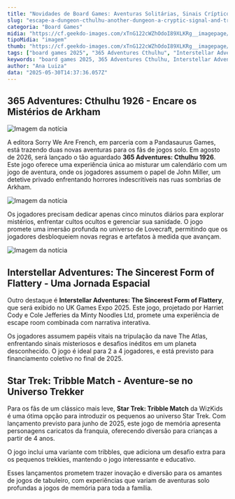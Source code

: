 ```yaml
---
title: "Novidades de Board Games: Aventuras Solitárias, Sinais Crípticos e Jornada Estelar"
slug: "escape-a-dungeon-cthulhu-another-dungeon-a-cryptic-signal-and-tribbles"
categoria: "Board Games"
midia: "https://cf.geekdo-images.com/xTnG122cWZhOdoI89XLKRg__imagepage/img/aWkgLT44FWLPSDL2BiRdo8feNWs=/fit-in/900x600/filters:no_upscale():strip_icc()/pic8284447.jpg"
tipoMidia: "imagem"
thumb: "https://cf.geekdo-images.com/xTnG122cWZhOdoI89XLKRg__imagepage/img/aWkgLT44FWLPSDL2BiRdo8feNWs=/fit-in/900x600/filters:no_upscale():strip_icc()/pic8284447.jpg"
tags: ["board games 2025", "365 Adventures Cthulhu", "Interstellar Adventures", "Star Trek Tribble Match", "jogos de tabuleiro solo", "UK Games Expo"]
keywords: "board games 2025, 365 Adventures Cthulhu, Interstellar Adventures, Star Trek Tribble Match, jogos de tabuleiro solo, UK Games Expo"
author: "Ana Luiza"
data: "2025-05-30T14:37:36.057Z"
---
```


## 365 Adventures: Cthulhu 1926 - Encare os Mistérios de Arkham

![Imagem da notícia](https://cf.geekdo-images.com/iE_eF8_HKiah4fSvtAvhhQ__imagepage/img/UM0G6vm7w1epXd5YdAT_KjwMDWg=/fit-in/900x600/filters:no_upscale():strip_icc()/pic8908080.png)

A editora Sorry We Are French, em parceria com a Pandasaurus Games, está trazendo duas novas aventuras para os fãs de jogos solo. Em agosto de 2026, será lançado o tão aguardado **365 Adventures: Cthulhu 1926**. Este jogo oferece uma experiência única ao misturar um calendário com um jogo de aventura, onde os jogadores assumem o papel de John Miller, um detetive privado enfrentando horrores indescritíveis nas ruas sombrias de Arkham. 

![Imagem da notícia](https://cf.geekdo-images.com/Y4X7InQ-soUV1Xur_k_UyA__imagepage/img/GqAZFB3p6ApF7PvxhU8fHotLBAA=/fit-in/900x600/filters:no_upscale():strip_icc()/pic8743842.jpg)

Os jogadores precisam dedicar apenas cinco minutos diários para explorar mistérios, enfrentar cultos ocultos e gerenciar sua sanidade. O jogo promete uma imersão profunda no universo de Lovecraft, permitindo que os jogadores desbloqueiem novas regras e artefatos à medida que avançam.

![Imagem da notícia](https://cf.geekdo-images.com/MEvpO6MwtZGsukxT46DgVA__imagepage/img/WxvLf0fZD2kvoeq98dAr6c3aiAo=/fit-in/900x600/filters:no_upscale():strip_icc()/pic8627186.jpg)

## Interstellar Adventures: The Sincerest Form of Flattery - Uma Jornada Espacial

Outro destaque é **Interstellar Adventures: The Sincerest Form of Flattery**, que será exibido no UK Games Expo 2025. Este jogo, projetado por Harriet Cody e Cole Jefferies da Minty Noodles Ltd, promete uma experiência de escape room combinada com narrativa interativa. 

Os jogadores assumem papéis vitais na tripulação da nave The Atlas, enfrentando sinais misteriosos e desafios inéditos em um planeta desconhecido. O jogo é ideal para 2 a 4 jogadores, e está previsto para financiamento coletivo no final de 2025.

## Star Trek: Tribble Match - Aventure-se no Universo Trekker

Para os fãs de um clássico mais leve, **Star Trek: Tribble Match** da WizKids é uma ótima opção para introduzir os pequenos ao universo Star Trek. Com lançamento previsto para junho de 2025, este jogo de memória apresenta personagens caricatos da franquia, oferecendo diversão para crianças a partir de 4 anos.

O jogo inclui uma variante com tribbles, que adiciona um desafio extra para os pequenos trekkies, mantendo o jogo interessante e educativo.

Esses lançamentos prometem trazer inovação e diversão para os amantes de jogos de tabuleiro, com experiências que variam de aventuras solo profundas a jogos de memória para toda a família.